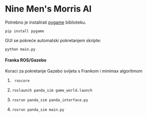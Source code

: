 # Nine Men's Morris AI 
Potrebno je instalirati [pygame](https://pypi.org/project/pygame/) biblioteku. 

```bash 
pip install pygame 
``` 

GUI se pokreće automatski pokretanjem skripte: 

```bash 
python main.py
```

#### Franka ROS/Gazebo ####
Koraci za pokretanje Gazebo svijeta s Frankom i minimax algoritmom
1. ```bash
	roscore
   ```
2. ```bash
   roslaunch panda_sim game_world.launch
   ```
3. ```bash
   rosrun panda_sim panda_interface.py
   ```
4. ```bash
   rosrun panda_sim main.py
   ```


